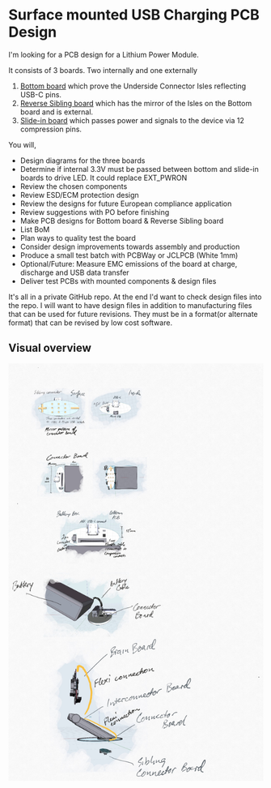 # Surface mounted USB Charging PCB Design

I'm looking for a PCB design for a Lithium Power Module.

It consists of 3 boards. Two internally and one externally

1. [Bottom board](./BOTTOM_BOARD.md) which prove the Underside Connector Isles reflecting USB-C pins.
2. [Reverse Sibling board](./SIBLING_BOARD.md) which has the mirror of the Isles on the Bottom board and is external.
3. [Slide-in board](./SLIDE-IN_BOARD.md) which passes power and signals to the device via 12 compression pins.

You will,

* Design diagrams for the three boards
* Determine if internal 3.3V must be passed between bottom and slide-in boards to drive LED. 
  It could replace EXT_PWRON
* Review the chosen components
* Review ESD/ECM protection design
* Review the designs for future European compliance application
* Review suggestions with PO before finishing
* Make PCB designs for Bottom board & Reverse Sibling board
* List BoM
* Plan ways to quality test the board
* Consider design improvements towards assembly and production
* Produce a small test batch with PCBWay or JCLPCB (White 1mm)
* Optional/Future: Measure EMC emissions of the board at charge, discharge and USB data transfer
* Deliver test PCBs with mounted components & design files

It's all in a private GitHub repo. At the end I'd want to check design files into the repo.
I will want to have design files in addition to manufacturing files that can be used for future
revisions. They must be in a format(or alternate format) that can be revised by low cost software.


## Visual overview 

![Power Module](./Power_Module.jpg)
